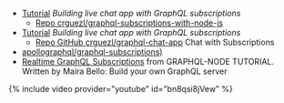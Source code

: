 * [Tutorial](https://pusher.com/tutorials/chat-graphql-subscriptions/) *Building live chat app with GraphQL subscriptions*
  * [Repo crguezl/graphql-subscriptions-with-node-js](https://github.com/crguezl/graphql-subscriptions-with-node-js)
* [Tutorial](https://pusher.com/tutorials/chat-graphql-subscriptions/) *Building live chat app with GraphQL subscriptions*
  * [Repo GitHub crguezl/graphql-chat-app](https://github.com/crguezl/graphql-chat-app) Chat with Subscriptions
* [apollographql/graphql-subscriptions)](https://github.com/apollographql/graphql-subscriptions)
* [Realtime GraphQL Subscriptions](https://www.howtographql.com/graphql-js/7-subscriptions/) from GRAPHQL-NODE TUTORIAL. Written by Maira Bello: Build your own GraphQL server

{% include video provider="youtube" id="bn8qsi8jVew" %}